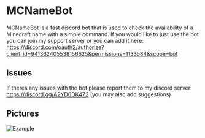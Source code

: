 # MCNameBot
MCNameBot is a fast discord bot that is used to check the availability of a Minecraft name with a simple command. If you would like to just use the bot you can join my support server or you can add it here: https://discord.com/oauth2/authorize?client_id=941362405538156625&permissions=1133584&scope=bot

## Issues 
If theres any issues with the bot please report them to my discord server: https://discord.gg/A2YD6DK472 (you may also add suggestions)

## Pictures
![Example](https://imgur.com/a/oqs4Pic)
